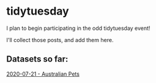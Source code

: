 # tidytuesday

I plan to begin participating in the odd tidytuesday event!

I'll collect those posts, and add them here.

## Datasets so far:

[2020-07-21 - Australian Pets](https://sntag.github.io/tidytuesday/australian-pets/australian-pest.html)
